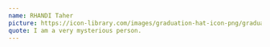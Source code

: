 ```yaml
---
name: RHANDI Taher
picture: https://icon-library.com/images/graduation-hat-icon-png/graduation-hat-icon-png-29.jpg
quote: I am a very mysterious person.
---
```

